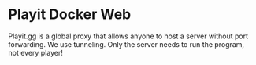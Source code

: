 # Playit Docker Web

Playit.gg is a global proxy that allows anyone to host a server without port forwarding. We use tunneling. Only the server needs to run the program, not every player!
